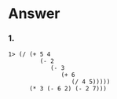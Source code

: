 # Answer

### 1. 
    1> (/ (+ 5 4
             (- 2
                (- 3
                   (+ 6
                      (/ 4 5)))))
          (* 3 (- 6 2) (- 2 7)))